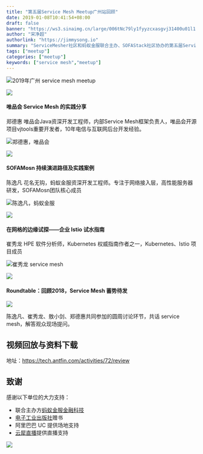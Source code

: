 ```yaml
---
title: "第五届Service Mesh Meetup广州站回顾"
date: 2019-01-08T10:41:54+08:00
draft: false
banner: "https://ws3.sinaimg.cn/large/006tNc79ly1fyyzcxasgvj31400u01l1.jpg"
author: "宋净超"
authorlink: "https://jimmysong.io"
summary: "ServiceMesher社区和蚂蚁金服联合主办、SOFAStack社区协办的第五届Service Mesh Meetup广州站收官，唯品会郑德惠、蚂蚁金服陈逸凡、HPE的崔秀龙给大家带来分享并增加Roundtable环节。"
tags: ["meetup"]
categories: ["meetup"]
keywords: ["service mesh","meetup"]
---
```


![2019年广州 service mesh meetup](https://ws1.sinaimg.cn/large/006tNc79ly1fyyzewgs38j318g0oggth.jpg)

![](https://ws3.sinaimg.cn/large/006tNc79ly1fyyzfynn5xj318z0u0qv7.jpg)

#### 唯品会 Service Mesh 的实践分享

郑德惠 唯品会Java资深开发工程师，内部Service Mesh框架负责人，唯品会开源项目vjtools重要开发者，10年电信与互联网后台开发经验。

![郑德惠，唯品会](https://ws1.sinaimg.cn/large/006tNc79ly1fyyzgcyz4fj318z0u0x6q.jpg)

![](https://ws2.sinaimg.cn/large/006tNc79ly1fyyzgjsjcqj318z0u0e83.jpg)

#### SOFAMosn 持续演进路径及实践案例

陈逸凡 花名无钩，蚂蚁金服资深开发工程师。专注于网络接入层，高性能服务器研发，SOFAMosn团队核心成员

![陈逸凡，蚂蚁金服](https://ws4.sinaimg.cn/large/006tNc79ly1fyyzgx3sdyj318z0u0qv7.jpg)

![](https://ws4.sinaimg.cn/large/006tNc79ly1fyyzhhpz8hj318z0u0qv7.jpg)

#### 在网格的边缘试探——企业 Istio 试水指南

崔秀龙 HPE 软件分析师，Kubernetes 权威指南作者之一，Kubernetes、Istio 项目成员

![崔秀龙 service mesh](https://ws4.sinaimg.cn/large/006tNc79ly1fyyzhvpwglj318z0u0u0z.jpg)

![](https://ws1.sinaimg.cn/large/006tNc79ly1fyyziaqb5uj318z0u04qs.jpg)

#### Roundtable：回顾2018，Service Mesh 蓄势待发

![](https://ws1.sinaimg.cn/large/006tNc79ly1fyyzin8a2lj318z0u0x6r.jpg)

陈逸凡、崔秀龙、敖小剑、郑德惠共同参加的圆周讨论环节，共话 service mesh，解答观众现场提问。

## 视频回放与资料下载

地址：https://tech.antfin.com/activities/72/review

## 致谢

感谢以下单位的大力支持：

- 联合主办方[蚂蚁金服金融科技](https://tech.antfin.com/activities/2)
- [电子工业出版社](https://www.phei.com.cn/)赠书
- 阿里巴巴 UC 提供场地支持
- [云犀直播](http://www.yunxi.tv/)提供直播支持

![](https://ws1.sinaimg.cn/large/006tNc79ly1fyz1ppp9k7j309c05fwee.jpg)